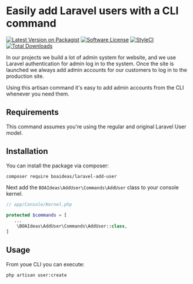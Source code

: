 # Easily add Laravel users with a CLI command
[![Latest Version on Packagist](https://img.shields.io/packagist/v/boaideas/laravel-cli-create-user.svg?style=flat-square)](https://packagist.org/packages/boaideas/laravel-cli-create-user)
[![Software License](https://img.shields.io/badge/license-MIT-brightgreen.svg?style=flat-square)](LICENSE.md)
[![StyleCI](https://styleci.io/repos/100930843/shield?branch=master)](https://styleci.io/repos/100930843)
[![Total Downloads](https://img.shields.io/packagist/dt/boaideas/laravel-cli-create-user.svg?style=flat-square)](https://packagist.org/packages/boaideas/laravel-cli-create-user)

In our projects we build a lot of admin system for website, and we use Laravel authentication for admin log in to the system. Once the site is launched we always add admin accounts for our customers to log in to the production site.

Using this artisan command it's easy to add admin accounts from the CLI whenever you need them.

## Requirements

This command assumes you're using the regular and original Laravel User model.

## Installation

You can install the package via composer:

```bash
composer require boaideas/laravel-add-user
```

Next add the `BOAIdeas\AddUser\Commands\AddUser` class to your console kernel.

```php
// app/Console/Kernel.php

protected $commands = [
   ...
    \BOAIdeas\AddUser\Commands\AddUser::class,
]
```

## Usage

From youe CLI you can execute:

```bash
php artisan user:create
```
